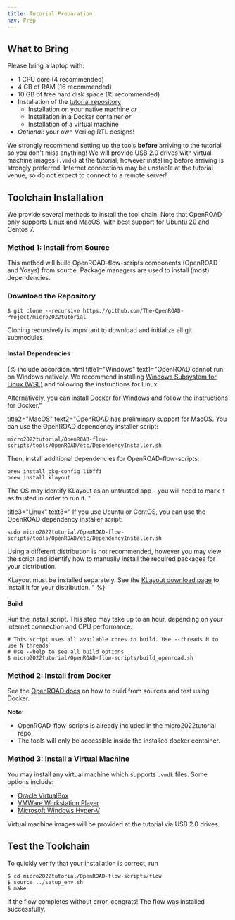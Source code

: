 ```yaml
---
title: Tutorial Preparation
nav: Prep
---
```


## What to Bring

Please bring a laptop with:

* 1 CPU core (4 recommended)
* 4 GB of RAM (16 recommended)
* 10 GB of free hard disk space (15 recommended)
* Installation of the [tutorial repository](https://github.com/The-OpenROAD-Project/micro2022tutorial)
  * Installation on your native machine *or*
  * Installation in a Docker container *or*
  * Installation of a virtual machine
* *Optional*: your own Verilog RTL designs!

We strongly recommend setting up the tools **before** arriving to the tutorial so you don't miss anything! We will provide
USB 2.0 drives with virtual machine images (`.vmdk`) at the tutorial, however installing before arriving is strongly
preferred. Internet connections may be unstable at the tutorial venue, so do not expect to connect to a remote server!

## Toolchain Installation

We provide several methods to install the tool chain. Note that OpenROAD only supports Linux and MacOS, with best
support for Ubuntu 20 and Centos 7.

### Method 1: Install from Source

This method will build OpenROAD-flow-scripts components (OpenROAD and Yosys) from source. Package managers are used to
install (most) dependencies.

### Download the Repository

```
$ git clone --recursive https://github.com/The-OpenROAD-Project/micro2022tutorial
```
Cloning recursively is important to download and initialize all git submodules.

#### Install Dependencies

{% include accordion.html
title1="Windows"
text1="OpenROAD cannot run on Windows natively. We recommend installing [Windows Subsystem for Linux (WSL)](https://docs.microsoft.com/en-us/windows/wsl/install)
and following the instructions for Linux.

Alternatively, you can install [Docker for Windows](https://docs.docker.com/desktop/install/windows-install/) and follow the instructions for Docker."

title2="MacOS" 
text2="OpenROAD has preliminary support for MacOS. You can use the OpenROAD dependency installer script:

```
micro2022tutorial/OpenROAD-flow-scripts/tools/OpenROAD/etc/DependencyInstaller.sh
```
Then, install additional dependencies for OpenROAD-flow-scripts:
```
brew install pkg-config libffi
brew install klayout
```
The OS may identify KLayout as an untrusted app - you will need to mark it as trusted in order to run it.
"

title3="Linux"
text3="
If you use Ubuntu or CentOS, you can use the OpenROAD dependency installer script:
```
sudo micro2022tutorial/OpenROAD-flow-scripts/tools/OpenROAD/etc/DependencyInstaller.sh
```
Using a different distribution is not recommended, however you may view the script and identify how to manually install
the required packages for your distribution.

KLayout must be installed separately. See the [KLayout download page](https://www.klayout.de/build.html) to install it for your distribution.
"
%}

#### Build

Run the install script. This step may take up to an hour, depending on your internet connection and CPU performance.
```
# This script uses all available cores to build. Use --threads N to use N threads
# Use --help to see all build options
$ micro2022tutorial/OpenROAD-flow-scripts/build_openroad.sh
```

### Method 2: Install from Docker

See the [OpenROAD docs](https://openroad.readthedocs.io/en/latest/user/BuildWithDocker.html) on how to build from
sources and test using Docker.

**Note**:
* OpenROAD-flow-scripts is already included in the micro2022tutorial repo.
* The tools will only be accessible inside the installed docker container.

### Method 3: Install a Virtual Machine

You may install any virtual machine which supports `.vmdk` files. Some options include:

* [Oracle VirtualBox](https://www.virtualbox.org)
* [VMWare Workstation Player](https://www.vmware.com/products/workstation-player/workstation-player-evaluation.html)
* [Microsoft Windows Hyper-V](https://docs.microsoft.com/en-us/virtualization/hyper-v-on-windows/quick-start/enable-hyper-v)

Virtual machine images will be provided at the tutorial via USB 2.0 drives.

## Test the Toolchain

To quickly verify that your installation is correct, run
```
$ cd micro2022tutorial/OpenROAD-flow-scripts/flow
$ source ../setup_env.sh
$ make
```
If the flow completes without error, congrats! The flow was installed successfully.

